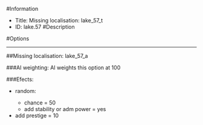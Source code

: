 #Information
 - Title: Missing localisation: lake_57_t
 - ID: lake.57
#Description

#Options

___
##Missing localisation: lake_57_a

###AI weighting:
AI weights this option at 100


###Efects:<ul><li>random:</li><ul><li>chance = 50</li><li>add stability or adm power = yes</li></ul><li>add prestige = 10</li></ul>
